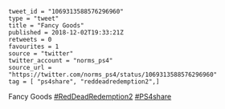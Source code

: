 ```
tweet_id = "1069313588576296960"
type = "tweet"
title = "Fancy Goods"
published = 2018-12-02T19:33:21Z
retweets = 0
favourites = 1
source = "twitter"
twitter_account = "norms_ps4"
source_url = "https://twitter.com/norms_ps4/status/1069313588576296960"
tag = [ "ps4share", "reddeadredemption2",]
```

Fancy Goods [#RedDeadRedemption2](/tags/reddeadredemption2/) [#PS4share](/tags/ps4share/)

<p class='image'><img src='http://mnf.m17s.net/2018/12/02/Dtb3CivW0AEJetZ.jpg' alt=''></p>

